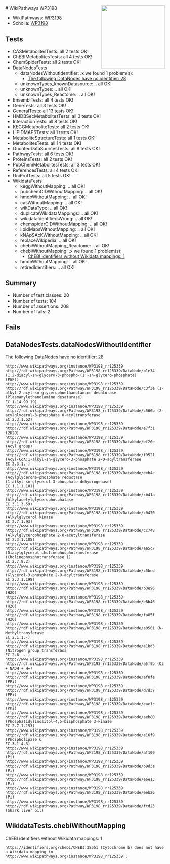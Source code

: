 <img style="float: right; width: 200px" src="https://upload.wikimedia.org/wikipedia/commons/thumb/8/83/Wplogo_with_text_500.png/640px-Wplogo_with_text_500.png" />
# WikiPathways WP3198

* WikiPathways: [WP3198](https://new.wikipathways.org/pathways/WP3198)
* Scholia: [WP3198](https://scholia.toolforge.org/wikipathways/WP3198)
## Tests
* CASMetabolitesTests: all 2 tests OK!
* ChEBIMetabolitesTests: all 4 tests OK!
* ChemSpiderTests: all 2 tests OK!
* DataNodesTests
    * dataNodesWithoutIdentifier: .x we found 1 problem(s):
        * [The following DataNodes have no identifier: 28](#8792c4b7)
    * unknownTypes_knownDatasource: .. all OK!
    * unknownTypes: .. all OK!
    * unknownTypes_Reactome: .. all OK!
* EnsemblTests: all 4 tests OK!
* GeneTests: all 3 tests OK!
* GeneralTests: all 13 tests OK!
* HMDBSecMetabolitesTests: all 3 tests OK!
* InteractionTests: all 8 tests OK!
* KEGGMetaboliteTests: all 2 tests OK!
* LIPIDMAPSTests: all 1 tests OK!
* MetaboliteStructureTests: all 1 tests OK!
* MetabolitesTests: all 14 tests OK!
* OudatedDataSourcesTests: all 8 tests OK!
* PathwayTests: all 6 tests OK!
* ProteinsTests: all 2 tests OK!
* PubChemMetabolitesTests: all 3 tests OK!
* ReferencesTests: all 4 tests OK!
* UniProtTests: all 5 tests OK!
* WikidataTests
    * keggWithoutMapping: .. all OK!
    * pubchemCIDWithoutMapping: .. all OK!
    * hmdbWithoutMapping: .. all OK!
    * casWithoutMapping: .. all OK!
    * wikDataTypo: .. all OK!
    * duplicateWikidataMappings: .. all OK!
    * wikidataIdentifiersWrong: .. all OK!
    * chemspiderCIDWithoutMapping: .. all OK!
    * lipidMapsWithoutMapping: .. all OK!
    * kNApSAcKWithoutMapping: .. all OK!
    * replaceWikipedia: .. all OK!
    * chebiWithoutMapping_Reactome: .. all OK!
    * chebiWithoutMapping: .x we found 1 problem(s):
        * [ChEBI identifiers without Wikidata mappings: 1](#a8d554cd)
    * hmdbWithoutMapping: .. all OK!
    * retiredIdentifiers: .. all OK!


## Summary

* Number of test classes: 20
* Number of tests: 104
* Number of assertions: 208
* Number of fails: 2

## Fails

<a name="8792c4b7" />

## DataNodesTests.dataNodesWithoutIdentifier

The following DataNodes have no identifier: 28
```
http://www.wikipathways.org/instance/WP3198_rr125339 http://rdf.wikipathways.org/Pathway/WP3198_rr125339/DataNode/b1e34 (1,2-diacyl-sn-glycero-3-phospho-(1'-sn-glycero-phosphate)
(PGP))
http://www.wikipathways.org/instance/WP3198_rr125339 http://rdf.wikipathways.org/Pathway/WP3198_rr125339/DataNode/c3f3e (1-alkyl-2-acyl-sn-glycerophoethanolamine desaturase
(Plasmanylethanolamine desaturase)
EC 1.14.99.19)
http://www.wikipathways.org/instance/WP3198_rr125339 http://rdf.wikipathways.org/Pathway/WP3198_rr125339/DataNode/c566b (2-acylglycerol-3-phosphate O-acyltransferase
EC 2.3.1.52)
http://www.wikipathways.org/instance/WP3198_rr125339 http://rdf.wikipathways.org/Pathway/WP3198_rr125339/DataNode/e7f31 (2H2O)
http://www.wikipathways.org/instance/WP3198_rr125339 http://rdf.wikipathways.org/Pathway/WP3198_rr125339/DataNode/ef20e (Acyl group)
http://www.wikipathways.org/instance/WP3198_rr125339 http://rdf.wikipathways.org/Pathway/WP3198_rr125339/DataNode/f9521 (Acyl-CoA:1-alkyl-sn-glycero-3-phosphate 2-O-acyltransferase
EC 2.3.1.-)
http://www.wikipathways.org/instance/WP3198_rr125339 http://rdf.wikipathways.org/Pathway/WP3198_rr125339/DataNode/eeb4e (Acylglycerone-phosphate reductase
(1-alkyl-sn-glycerol-3-phosphate dehydrogenase)
EC 1.1.1.101)
http://www.wikipathways.org/instance/WP3198_rr125339 http://rdf.wikipathways.org/Pathway/WP3198_rr125339/DataNode/cb41a (Alkylacetylglycerophosphatase
EC 3.1.3.59)
http://www.wikipathways.org/instance/WP3198_rr125339 http://rdf.wikipathways.org/Pathway/WP3198_rr125339/DataNode/c0470 (Alkylglycerol kinase
EC 2.7.1.93)
http://www.wikipathways.org/instance/WP3198_rr125339 http://rdf.wikipathways.org/Pathway/WP3198_rr125339/DataNode/cc748 (Alkylglycerophosphate 2-O-acetyltransferase
EC 2.3.1.105)
http://www.wikipathways.org/instance/WP3198_rr125339 http://rdf.wikipathways.org/Pathway/WP3198_rr125339/DataNode/aa5c7 (Diacylglycerol cholinephosphotransferase
(Cholinephosphotransferase 1)
EC 2.7.8.2)
http://www.wikipathways.org/instance/WP3198_rr125339 http://rdf.wikipathways.org/Pathway/WP3198_rr125339/DataNode/c5bed (Glycerol-3-phosphate 2-O-acyltransferase
EC 2.3.1.198)
http://www.wikipathways.org/instance/WP3198_rr125339 http://rdf.wikipathways.org/Pathway/WP3198_rr125339/DataNode/b3e96 (H2O)
http://www.wikipathways.org/instance/WP3198_rr125339 http://rdf.wikipathways.org/Pathway/WP3198_rr125339/DataNode/e8b46 (H2O)
http://www.wikipathways.org/instance/WP3198_rr125339 http://rdf.wikipathways.org/Pathway/WP3198_rr125339/DataNode/fa85f (H2O)
http://www.wikipathways.org/instance/WP3198_rr125339 http://rdf.wikipathways.org/Pathway/WP3198_rr125339/DataNode/a0501 (N-Methyltransferase
EC 2.1.1.-)
http://www.wikipathways.org/instance/WP3198_rr125339 http://rdf.wikipathways.org/Pathway/WP3198_rr125339/DataNode/e1bd3 (Nitrogen group transferasa
EC 2.6.-.-)
http://www.wikipathways.org/instance/WP3198_rr125339 http://rdf.wikipathways.org/Pathway/WP3198_rr125339/DataNode/a5f9b (O2 + NADH + H+)
http://www.wikipathways.org/instance/WP3198_rr125339 http://rdf.wikipathways.org/Pathway/WP3198_rr125339/DataNode/af0fe (PPi)
http://www.wikipathways.org/instance/WP3198_rr125339 http://rdf.wikipathways.org/Pathway/WP3198_rr125339/DataNode/d7d37 (PPi)
http://www.wikipathways.org/instance/WP3198_rr125339 http://rdf.wikipathways.org/Pathway/WP3198_rr125339/DataNode/eae1c (PPi)
http://www.wikipathways.org/instance/WP3198_rr125339 http://rdf.wikipathways.org/Pathway/WP3198_rr125339/DataNode/aeb80 (Phosphatidylinositol-4,5-bisphosphate 3-kinase
EC 2.7.1.153)
http://www.wikipathways.org/instance/WP3198_rr125339 http://rdf.wikipathways.org/Pathway/WP3198_rr125339/DataNode/e16f9 (Phospholipase C
EC 3.1.4.3)
http://www.wikipathways.org/instance/WP3198_rr125339 http://rdf.wikipathways.org/Pathway/WP3198_rr125339/DataNode/af109 (Pi)
http://www.wikipathways.org/instance/WP3198_rr125339 http://rdf.wikipathways.org/Pathway/WP3198_rr125339/DataNode/b9d3a (Pi)
http://www.wikipathways.org/instance/WP3198_rr125339 http://rdf.wikipathways.org/Pathway/WP3198_rr125339/DataNode/e6e13 (Pi)
http://www.wikipathways.org/instance/WP3198_rr125339 http://rdf.wikipathways.org/Pathway/WP3198_rr125339/DataNode/eeb26 (Pi)
http://www.wikipathways.org/instance/WP3198_rr125339 http://rdf.wikipathways.org/Pathway/WP3198_rr125339/DataNode/fcd23 (Shark liver oil)
```

<a name="a8d554cd" />

## WikidataTests.chebiWithoutMapping

ChEBI identifiers without Wikidata mappings: 1
```
https://identifiers.org/chebi/CHEBI:38551 (Cytochrome b) does not have a Wikidata mapping in http://www.wikipathways.org/instance/WP3198_rr125339 ; 
```

